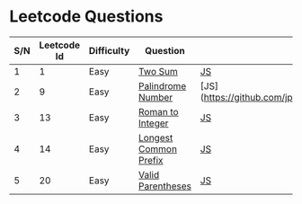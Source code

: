 # Leetcode Questions

| S/N | Leetcode Id | Difficulty | Question                                                                      | Answer                                                                             |
| --- | ----------- | ---------- | ----------------------------------------------------------------------------- | ---------------------------------------------------------------------------------- |
| 1   | 1           | Easy       | [Two Sum](https://leetcode.com/problems/two-sum/)                             | [JS](https://github.com/jpranays/Leetcode/blob/master/Easy/TwoSum.js)              |
| 2   | 9           | Easy       | [Palindrome Number](https://leetcode.com/problems/palindrome-number/)         | [JS](https://github.com/jpranays/Leetcode/blob/master/Easy/PalindromeNumber.js     |
| 3   | 13          | Easy       | [Roman to Integer](https://leetcode.com/problems/roman-to-integer/)           | [JS](https://github.com/jpranays/Leetcode/blob/master/Easy/RomanToInteger.js)      |
| 4   | 14          | Easy       | [Longest Common Prefix](https://leetcode.com/problems/longest-common-prefix/) | [JS](https://github.com/jpranays/Leetcode/blob/master/Easy/LongestCommonPrefix.js) |
| 5   | 20          | Easy       | [Valid Parentheses](https://leetcode.com/problems/valid-parentheses/)         | [JS](https://github.com/jpranays/Leetcode/blob/master/Easy/ValidParentheses.js)    |
